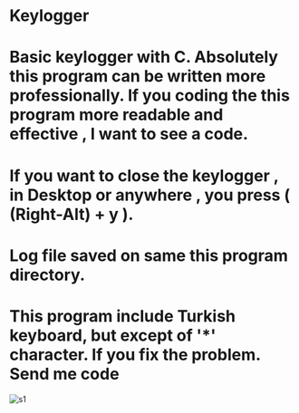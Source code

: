 # Keylogger

# Basic keylogger with C. Absolutely this program can be written more professionally. If you coding the this program more readable and effective , I want to see a code. 

# If you want to close the keylogger , in Desktop or anywhere , you press ( (Right-Alt) + y ).

# Log file saved on same this program directory.

# This program include Turkish keyboard, but  except of '*' character. If you fix the problem. Send me code

![s1](https://user-images.githubusercontent.com/62218588/114048393-32831d00-9893-11eb-9814-f347d26f447b.PNG)
